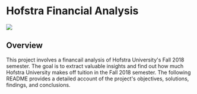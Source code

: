 # Hofstra Financial Analysis

![](https://github.com/najirh/netflix_sql_project/blob/main/logo.png)

## Overview
This project involves a financail analysis of Hofstra University's Fall 2018 semester. The goal is to extract valuable insights and find out how much Hofstra University makes off tuition in the Fall 2018 semester. The following README provides a detailed account of the project's objectives, solutions, findings, and conclusions.

